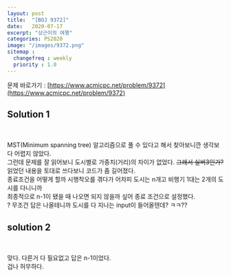 ```yaml
---
layout: post
title:  "[BOJ 9372]"
date:   2020-07-17
excerpt: "상근이의 여행"
categories: PS2020
image: "/images/9372.png"
sitemap :
  changefreq : weekly
  priority : 1.0
---
```

문제 바로가기 : [https://www.acmicpc.net/problem/9372](https://www.acmicpc.net/problem/9372)<br>

## Solution 1
<script src="https://gist.github.com/yooniversal/b16f1ff2700938b091c220166de7ff27.js"></script>
<br>

MST(Minimum spanning tree) 알고리즘으로 풀 수 있다고 해서 찾아보니깐 생각보다 어렵지 않았다.<br>
그런데 문제를 잘 읽어보니 도시별로 가중치(거리)의 차이가 없었다. ~~그래서 실버3인가?~~<br>
읽었던 내용을 토대로 쓰다보니 코드가 좀 길어졌다.<br>
종료조건을 어떻게 할까 시행착오를 겪다가 어차피 도시는 n개고 비행기 1대는 2개의 도시를 다니니까<br>
최종적으로 n-1이 됐을 때 나오면 되지 않을까 싶어 종료 조건으로 설정했다.<br>
? 무조건 답은 나올테니까 도시를 다 지나는 input이 들어올텐데? ㅋㅋ??<br>

## solution 2
<script src="https://gist.github.com/yooniversal/8aabb2ac8ad2fc9eab021f39322526c0.js"></script>
<br>

맞다. 다른거 다 필요없고 답은 n-1이었다.<br>
겁나 허무하다.


<script src="https://utteranc.es/client.js"
        repo="yooniversal/blog-comments"
        issue-term="pathname"
        theme="github-light"
        crossorigin="anonymous"
        async>
</script>
